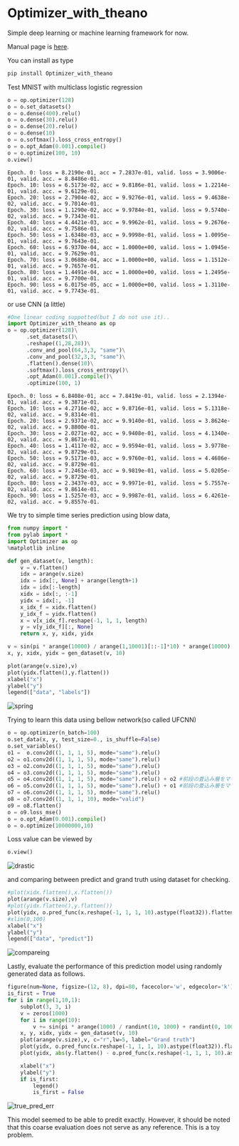 # Optimizer_with_theano
Simple deep learning or machine learning framework for now.

Manual page is [here](https://uyuutosa.github.io/Optimizer_with_theano).

You can install as type

```sh
pip install Optimizer_with_theano
```

Test MNIST with multiclass logistic regression

```python
o = op.optimizer(128)
o = o.set_datasets()
o = o.dense(400).relu()
o = o.dense(30).relu()
o = o.dense(20).relu()
o = o.dense(10)
o = o.softmax().loss_cross_entropy()
o = o.opt_Adam(0.001).compile()
o = o.optimize(100, 10)
o.view()
```
```
Epoch. 0: loss = 8.2190e-01, acc = 7.2837e-01, valid. loss = 3.9006e-01, valid. acc. = 8.8486e-01.
Epoch. 10: loss = 6.5173e-02, acc = 9.8186e-01, valid. loss = 1.2214e-01, valid. acc. = 9.6129e-01.
Epoch. 20: loss = 2.7904e-02, acc = 9.9276e-01, valid. loss = 9.4638e-02, valid. acc. = 9.7014e-01.
Epoch. 30: loss = 1.1290e-02, acc = 9.9784e-01, valid. loss = 9.5740e-02, valid. acc. = 9.7343e-01.
Epoch. 40: loss = 4.4421e-03, acc = 9.9962e-01, valid. loss = 9.2676e-02, valid. acc. = 9.7586e-01.
Epoch. 50: loss = 1.6348e-03, acc = 9.9998e-01, valid. loss = 1.0095e-01, valid. acc. = 9.7643e-01.
Epoch. 60: loss = 6.9370e-04, acc = 1.0000e+00, valid. loss = 1.0945e-01, valid. acc. = 9.7629e-01.
Epoch. 70: loss = 3.0688e-04, acc = 1.0000e+00, valid. loss = 1.1512e-01, valid. acc. = 9.7657e-01.
Epoch. 80: loss = 1.4491e-04, acc = 1.0000e+00, valid. loss = 1.2495e-01, valid. acc. = 9.7700e-01.
Epoch. 90: loss = 6.0175e-05, acc = 1.0000e+00, valid. loss = 1.3110e-01, valid. acc. = 9.7743e-01.
```

or use CNN (a little)

```python
#One linear coding suppotted(but I do not use it)..
import Optimizer_with_theano as op
o = op.optimizer(128)\
      .set_datasets()\
      .reshape((1,28,28))\
      .conv_and_pool(64,3,3, "same")\
      .conv_and_pool(32,3,3, "same")\
      .flatten().dense(10)\
      .softmax().loss_cross_entropy()\
      .opt_Adam(0.001).compile()\
      .optimize(100, 1)
```

```
Epoch. 0: loss = 6.8408e-01, acc = 7.8419e-01, valid. loss = 2.1394e-01, valid. acc. = 9.3871e-01.
Epoch. 10: loss = 4.2716e-02, acc = 9.8716e-01, valid. loss = 5.1318e-02, valid. acc. = 9.8314e-01.
Epoch. 20: loss = 2.9371e-02, acc = 9.9140e-01, valid. loss = 3.8624e-02, valid. acc. = 9.8800e-01.
Epoch. 30: loss = 2.0271e-02, acc = 9.9408e-01, valid. loss = 4.1340e-02, valid. acc. = 9.8671e-01.
Epoch. 40: loss = 1.4117e-02, acc = 9.9594e-01, valid. loss = 3.9778e-02, valid. acc. = 9.8729e-01.
Epoch. 50: loss = 9.5171e-03, acc = 9.9760e-01, valid. loss = 4.4686e-02, valid. acc. = 9.8729e-01.
Epoch. 60: loss = 7.2461e-03, acc = 9.9819e-01, valid. loss = 5.0205e-02, valid. acc. = 9.8729e-01.
Epoch. 80: loss = 2.3437e-03, acc = 9.9971e-01, valid. loss = 5.7557e-02, valid. acc. = 9.8614e-01.
Epoch. 90: loss = 1.5257e-03, acc = 9.9987e-01, valid. loss = 6.4261e-02, valid. acc. = 9.8557e-01.
```

We try to simple time series prediction using blow data,

```python
from numpy import *
from pylab import *
import Optimizer as op
%matplotlib inline

def gen_dataset(v, length):
    v = v.flatten()
    idx = arange(v.size)
    idx = idx[:, None] + arange(length+1)
    idx = idx[:-length]
    xidx = idx[:, :-1]
    yidx = idx[:, -1]
    x_idx_f = xidx.flatten()
    y_idx_f = yidx.flatten()
    x = v[x_idx_f].reshape(-1, 1, 1, length)
    y = v[y_idx_f][:, None]
    return x, y, xidx, yidx

v = sin(pi * arange(10000) / arange(1,10001)[::-1]*10) * arange(10000)[::-1]
x, y, xidx, yidx = gen_dataset(v, 10)

plot(arange(v.size),v)
plot(yidx.flatten(),y.flatten())
xlabel("x")
ylabel("y")
legend(["data", "labels"])
```

![spring](images/spring.png)

Trying to learn this data using bellow network(so called UFCNN)

```python
o = op.optimizer(n_batch=100)
o.set_data(x, y, test_size=0., is_shuffle=False)
o.set_variables()
o1 =  o.conv2d((1, 1, 1, 5), mode="same").relu()
o2 = o1.conv2d((1, 1, 1, 5), mode="same").relu()
o3 = o2.conv2d((1, 1, 1, 5), mode="same").relu()
o4 = o3.conv2d((1, 1, 1, 5), mode="same").relu()
o5 = o4.conv2d((1, 1, 1, 5), mode="same").relu() + o2 #前段の畳込み層をマージ
o6 = o5.conv2d((1, 1, 1, 5), mode="same").relu() + o1 #前段の畳込み層をマージ
o7 = o6.conv2d((1, 1, 1, 5), mode="same").relu()
o8 = o7.conv2d((1, 1, 1, 10), mode="valid")
o9 = o8.flatten()
o = o9.loss_mse()
o = o.opt_Adam(0.001).compile()
o = o.optimize(10000000,10)
```

Loss value can be viewed by



```python
o.view()
```

![drastic](images/drop.png)

and comparing between predict and grand truth using dataset for checking.

```python
#plot(xidx.flatten(),x.flatten())
plot(arange(v.size),v)
#plot(yidx.flatten(),y.flatten())
plot(yidx, o.pred_func(x.reshape(-1, 1, 1, 10).astype(float32)).flatten(), c="b")
#xlim(0,100)
xlabel("x")
ylabel("y")
legend(["data", "predict"])
```


![compareing](images/true_pred.png)


Lastly, evaluate the performance of this prediction model using randomly generated data as follows.

```python
figure(num=None, figsize=(12, 8), dpi=80, facecolor='w', edgecolor='k')
is_first = True
for i in range(1,10,1):
    subplot(3, 3, i)
    v = zeros(1000)
    for i in range(10):
        v += sin(pi * arange(1000) / randint(10, 1000) + randint(0, 1000)) * arange(1000)[::-1]
    x, y, xidx, yidx = gen_dataset(v, 10)
    plot(arange(v.size),v, c="r",lw=5, label="Grand truth")
    plot(yidx, o.pred_func(x.reshape(-1, 1, 1, 10).astype(float32)).flatten(), c="b", label="Predict")
    plot(yidx, abs(y.flatten() - o.pred_func(x.reshape(-1, 1, 1, 10).astype(float32)).flatten()), c="g", label="Error")

    xlabel("x")
    ylabel("y")
    if is_first:
        legend()
        is_first = False

```

![true_pred_err](images/true_pred_err.png)

This model seemed to be able to predit exactly.
However, it should be noted that this coarse evaluation does not serve as any reference.
This is a toy problem.
